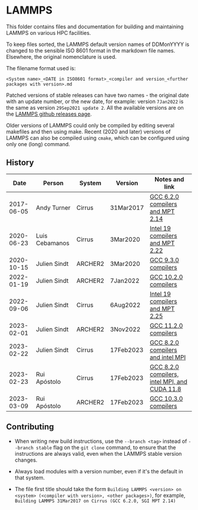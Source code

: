 LAMMPS
======

This folder contains files and documentation for building and maintaining LAMMPS on various HPC facilities.

To keep files sorted, the LAMMPS default version names of DDMonYYYY is changed to the sensible ISO 8601 format in the markdown file names.
Elsewhere, the original nomenclature is used.

The filename format used is:

`<System name>_<DATE in ISO8601 format>_<compiler and version_<further packages with version>.md`

Patched versions of stable releases can have two names - the original date with an update number, or the new date, for example:
version `7Jan2022` is the same as version `29Sep2021 update 2`.
All the available versions are on the [LAMMPS github releases page](https://github.com/lammps/lammps/releases).

Older versions of LAMMPS could only be compiled by editing several makefiles and then using make.
Recent (2020 and later) versions of LAMMPS can also be compiled using `cmake`, which can be configured using only one (long) command.

History
-------

| Date       | Person         | System   | Version   | Notes and link                                                                            |
| ---------- | ------------   | -------- | --------- | --------------                                                                            |
| 2017-06-05 | Andy Turner    | Cirrus   | 31Mar2017 | [GCC 6.2.0 compilers and MPT 2.14](Cirrus_2017-03-31_gcc620_mpt214.md)                    |
| 2020-06-23 | Luis Cebamanos | Cirrus   | 3Mar2020  | [Intel 19 compilers and MPT 2.22](Cirrus_2020-03-03_intel19_mpt222.md)                    |
| 2020-10-15 | Julien Sindt   | ARCHER2  | 3Mar2020  | [GCC 9.3.0 compilers](ARCHER2_2020-03-03_gcc930.md)                                       |
| 2022-01-19 | Julien Sindt   | ARCHER2  | 7Jan2022  | [GCC 10.2.0 compilers](ARCHER2_2022-01-07_gcc1020.md)                                     |
| 2022-09-06 | Julien Sindt   | Cirrus   | 6Aug2022  | [Intel 19 compilers and MPT 2.25](Cirrus_2022-08-06_intel19_mpt225.md)                    |
| 2023-02-01 | Julien Sindt   | ARCHER2  | 3Nov2022  | [GCC 11.2.0 compilers](ARCHER2_2022-11-03_gcc1120.md)                                     |
| 2023-02-22 | Julien Sindt   | Cirrus   | 17Feb2023 | [GCC 8.2.0 compilers and intel MPI](Cirrus_2023-02-17_gcc820_impi.md)                     |
| 2023-02-23 | Rui Apóstolo   | Cirrus   | 17Feb2023 | [GCC 8.2.0 compilers, intel MPI, and CUDA 11.8](Cirrus_2023-02-17_gcc820_impi_cuda118.md) |
| 2023-03-09 | Rui Apóstolo   | ARCHER2  | 17Feb2023 | [GCC 10.3.0 compilers](ARCHER2_2023-02-17_gcc1030.md)                                     |

Contributing
------------

* When writing new build instructions, use the `--branch <tag>` instead of `--branch stable` flag on the `git clone` command, to ensure that the instructions are always valid, even when the LAMMPS stable version changes.

* Always load modules with a version number, even if it's the default in that system.

* The file first title should take the form `Building LAMMPS <version> on <system> (<compiler with version>, <other packages>)`, for example, `Building LAMMPS 31Mar2017 on Cirrus (GCC 6.2.0, SGI MPT 2.14)`

